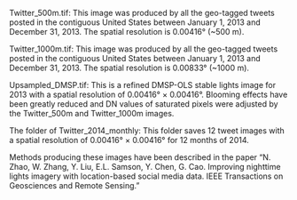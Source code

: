 Twitter_500m.tif: This image was produced by all the geo-tagged tweets posted in the contiguous United States between January 1, 2013 and December 31, 2013. The spatial resolution is 0.00416° (~500 m).

Twitter_1000m.tif: This image was produced by all the geo-tagged tweets posted in the contiguous United States between January 1, 2013 and December 31, 2013. The spatial resolution is 0.00833° (~1000 m).

Upsampled_DMSP.tif: This is a refined DMSP-OLS stable lights image for 2013 with a spatial resolution of 0.00416° × 0.00416°. Blooming effects have been greatly reduced and DN values of saturated pixels were adjusted by the Twitter_500m and Twitter_1000m images.

The folder of Twitter_2014_monthly: This folder saves 12 tweet images with a spatial resolution of 0.00416° × 0.00416° for 12 months of 2014. 

Methods producing these images have been described in the paper “N. Zhao, W. Zhang, Y. Liu, E.L. Samson, Y. Chen, G. Cao. Improving nighttime lights imagery with location-based social media data. IEEE Transactions on Geosciences and Remote Sensing.”
